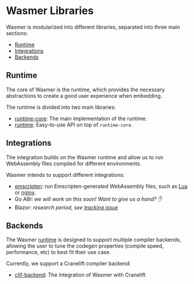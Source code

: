 # Wasmer Libraries

Wasmer is modularized into different libraries, separated into three main sections:

- [Runtime](#runtime)
- [Integrations](#integrations)
- [Backends](#backends)

## Runtime

The core of Wasmer is the runtime, which provides the necessary
abstractions to create a good user experience when embedding.

The runtime is divided into two main libraries:

- [runtime-core](./runtime-core/): The main implementation of the runtime.
- [runtime](./runtime/): Easy-to-use API on top of `runtime-core`.

## Integrations

The integration builds on the Wasmer runtime and allow us to run WebAssembly files compiled for different environments.

Wasmer intends to support different integrations:

- [emscripten](./emscripten): run Emscripten-generated WebAssembly files, such as [Lua](../examples/lua.wasm) or [nginx](../examples/nginx/nginx.wasm).
- Go ABI: _we will work on this soon! Want to give us a hand? ✋_
- Blazor: _research period, see [tracking issue](https://github.com/wasmerio/wasmer/issues/97)_

## Backends

The Wasmer [runtime](./runtime) is designed to support multiple compiler backends, allowing the user
to tune the codegen properties (compile speed, performance, etc) to best fit their use case.

Currently, we support a Cranelift compiler backend:

- [clif-backend](./clif-backend/): The integration of Wasmer with Cranelift
